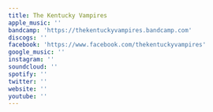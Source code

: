 ```yaml
---
title: The Kentucky Vampires
apple_music: ''
bandcamp: 'https://thekentuckyvampires.bandcamp.com'
discogs: ''
facebook: 'https://www.facebook.com/thekentuckyvampires'
google_music: ''
instagram: ''
soundcloud: ''
spotify: ''
twitter: ''
website: ''
youtube: ''
---
```

